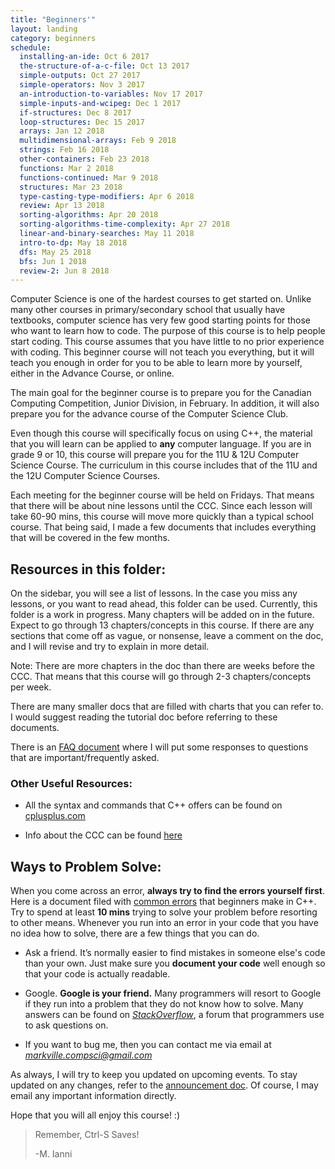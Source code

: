 ```yaml
---
title: "Beginners'"
layout: landing
category: beginners
schedule:
  installing-an-ide: Oct 6 2017
  the-structure-of-a-c-file: Oct 13 2017
  simple-outputs: Oct 27 2017
  simple-operators: Nov 3 2017
  an-introduction-to-variables: Nov 17 2017
  simple-inputs-and-wcipeg: Dec 1 2017
  if-structures: Dec 8 2017
  loop-structures: Dec 15 2017
  arrays: Jan 12 2018
  multidimensional-arrays: Feb 9 2018
  strings: Feb 16 2018
  other-containers: Feb 23 2018
  functions: Mar 2 2018
  functions-continued: Mar 9 2018
  structures: Mar 23 2018
  type-casting-type-modifiers: Apr 6 2018
  review: Apr 13 2018
  sorting-algorithms: Apr 20 2018
  sorting-algorithms-time-complexity: Apr 27 2018
  linear-and-binary-searches: May 11 2018
  intro-to-dp: May 18 2018
  dfs: May 25 2018
  bfs: Jun 1 2018
  review-2: Jun 8 2018
---
```


Computer Science is one of the hardest courses to get started on. Unlike
many other courses in primary/secondary school that usually have
textbooks, computer science has very few good starting points for those
who want to learn how to code. The purpose of this course is to help
people start coding. This course assumes that you have little to no
prior experience with coding. This beginner course will not teach you
everything, but it will teach you enough in order for you to be able to
learn more by yourself, either in the Advance Course, or online.

The main goal for the beginner course is to prepare you for the Canadian
Computing Competition, Junior Division, in February. In addition, it
will also prepare you for the advance course of the Computer Science
Club.

Even though this course will specifically focus on using C++, the
material that you will learn can be applied to **any** computer
language. If you are in grade 9 or 10, this course will prepare you for
the 11U & 12U Computer Science Course. The curriculum in this course
includes that of the 11U and the 12U Computer Science Courses.

Each meeting for the beginner course will be held on Fridays. That means
that there will be about nine lessons until the CCC. Since each lesson
will take 60-90 mins, this course will move more quickly than a typical
school course. That being said, I made a few documents that includes
everything that will be covered in the few months.

## Resources in this folder:

On the sidebar, you will see a list of lessons.
In the case you miss any lessons, or you want
to read ahead, this folder can be used. Currently, this folder is a work
in progress. Many chapters will be added on in the future. Expect to go
through 13 chapters/concepts in this course. If there are any sections
that come off as vague, or nonsense, leave a comment on the doc, and I
will revise and try to explain in more detail.

Note: There are more chapters in the doc than there are weeks before the
CCC. That means that this course will go through 2-3 chapters/concepts
per week.

There are many smaller docs that are filled with charts that you can
refer to. I would suggest reading the tutorial doc before referring to
these documents.

There is an [FAQ document](/resources/beginners/faq)
where I will put some responses to questions that are
important/frequently asked.

### Other Useful Resources:

 - All the syntax and commands that C++ offers can be found on [cplusplus.com](http://www.cplusplus.com/info/)

 - Info about the CCC can be found [here](http://cemc.uwaterloo.ca/contests/computing.html)

## Ways to Problem Solve:

When you come across an error, **always try to find the errors yourself
first**. Here is a document filed with [common
errors](/resources/beginners/debugging-common-errors)
that beginners make in C++. Try to spend at least **10 mins** trying to
solve your problem before resorting to other means. Whenever you run
into an error in your code that you have no idea how to solve, there are
a few things that you can do.

 - Ask a friend. It’s normally easier to find mistakes in someone
   else's code than your own. Just make sure you **document your
   code** well enough so that your code is actually readable.

 - Google. **Google is your friend.** Many programmers will resort to
   Google if they run into a problem that they do not know how to
   solve. Many answers can be found on
   [*StackOverflow*](http://stackoverflow.com/), a forum that
   programmers use to ask questions on.

 - If you want to bug me, then you can contact me via email at
   [*markville.compsci@gmail.com*](mailto:markville.compsci@gmail.com)

As always, I will try to keep you updated on upcoming events. To stay
updated on any changes, refer to the [announcement
doc](https://docs.google.com/a/gapps.yrdsb.ca/document/d/1xMbT3W9PTNsSpDSrJT-Bf_9rE5rDmCSgQ_hyA8pFvME/edit?usp=sharing).
Of course, I may email any important information directly.

Hope that you will all enjoy this course! :)

[](#ctrl-s-saves)
> Remember, Ctrl-S Saves!
>
> -M. Ianni

<style>[href="#ctrl-s-saves"] + blockquote { font-family: "Kaushan Script", "Brush Script", "Zapfino", cursive; }</style>
